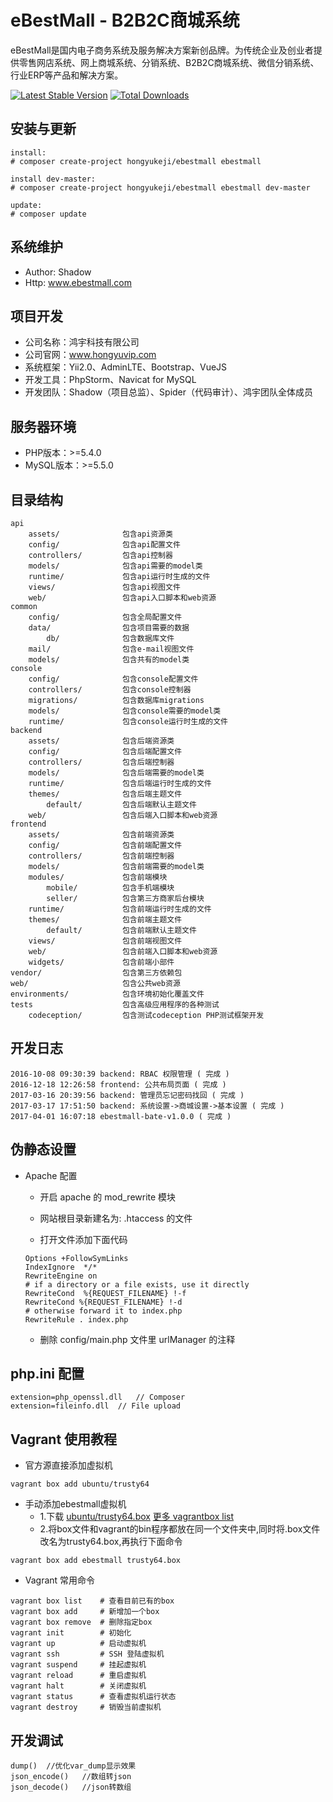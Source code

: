 eBestMall - B2B2C商城系统
===============================

eBestMall是国内电子商务系统及服务解决方案新创品牌。为传统企业及创业者提供零售网店系统、网上商城系统、分销系统、B2B2C商城系统、微信分销系统、行业ERP等产品和解决方案。

[![Latest Stable Version](https://poser.pugx.org/hongyukeji/ebestmall/v/stable.png)](https://packagist.org/packages/hongyukeji/ebestmall)
[![Total Downloads](https://poser.pugx.org/hongyukeji/ebestmall/downloads.png)](https://packagist.org/packages/hongyukeji/ebestmall)

安装与更新
-------------------
```
install:
# composer create-project hongyukeji/ebestmall ebestmall

install dev-master:
# composer create-project hongyukeji/ebestmall ebestmall dev-master

update:
# composer update

```


系统维护
-------------------

* Author: Shadow
* Http: www.ebestmall.com

项目开发
-------------------

* 公司名称：鸿宇科技有限公司
* 公司官网：www.hongyuvip.com
* 系统框架：Yii2.0、AdminLTE、Bootstrap、VueJS
* 开发工具：PhpStorm、Navicat for MySQL
* 开发团队：Shadow（项目总监）、Spider（代码审计）、鸿宇团队全体成员

服务器环境
-------------------

* PHP版本：>=5.4.0
* MySQL版本：>=5.5.0

目录结构
-------------------

```
api
    assets/              包含api资源类
    config/              包含api配置文件
    controllers/         包含api控制器
    models/              包含api需要的model类
    runtime/             包含api运行时生成的文件
    views/               包含api视图文件
    web/                 包含api入口脚本和web资源
common
    config/              包含全局配置文件
    data/                包含项目需要的数据
        db/              包含数据库文件
    mail/                包含e-mail视图文件
    models/              包含共有的model类
console
    config/              包含console配置文件
    controllers/         包含console控制器
    migrations/          包含数据库migrations
    models/              包含console需要的model类
    runtime/             包含console运行时生成的文件
backend
    assets/              包含后端资源类
    config/              包含后端配置文件
    controllers/         包含后端控制器
    models/              包含后端需要的model类
    runtime/             包含后端运行时生成的文件
    themes/              包含后端主题文件
        default/         包含后端默认主题文件
    web/                 包含后端入口脚本和web资源
frontend
    assets/              包含前端资源类
    config/              包含前端配置文件
    controllers/         包含前端控制器
    models/              包含前端需要的model类
    modules/             包含前端模块
        mobile/          包含手机端模块
        seller/          包含第三方商家后台模块
    runtime/             包含前端运行时生成的文件
    themes/              包含前端主题文件
        default/         包含前端默认主题文件
    views/               包含前端视图文件
    web/                 包含前端入口脚本和web资源
    widgets/             包含前端小部件
vendor/                  包含第三方依赖包
web/                     包含公共web资源
environments/            包含环境初始化覆盖文件
tests                    包含高级应用程序的各种测试
    codeception/         包含测试codeception PHP测试框架开发
```

开发日志
-------------------

```
2016-10-08 09:30:39 backend: RBAC 权限管理 ( 完成 )
2016-12-18 12:26:58 frontend: 公共布局页面 ( 完成 )
2017-03-16 20:39:56 backend: 管理员忘记密码找回 ( 完成 )
2017-03-17 17:51:50 backend: 系统设置->商城设置->基本设置 ( 完成 )
2017-04-01 16:07:18 ebestmall-bate-v1.0.0 ( 完成 )
```

伪静态设置
-------------------

* Apache 配置

    * 开启 apache 的 mod_rewrite 模块

    * 网站根目录新建名为: .htaccess 的文件 

    * 打开文件添加下面代码
    ```
    Options +FollowSymLinks
    IndexIgnore  */*
    RewriteEngine on
    # if a directory or a file exists, use it directly
    RewriteCond  %{REQUEST_FILENAME} !-f
    RewriteCond %{REQUEST_FILENAME} !-d
    # otherwise forward it to index.php
    RewriteRule . index.php
    ```
    * 删除 config/main.php 文件里 urlManager 的注释


php.ini 配置
-------------------
```
extension=php_openssl.dll   // Composer
extension=fileinfo.dll  // File upload
```

Vagrant 使用教程
-------------------
* 官方源直接添加虚拟机

```
vagrant box add ubuntu/trusty64
```

* 手动添加ebestmall虚拟机
    * 1.下载 [ubuntu/trusty64.box](https://atlas.hashicorp.com/ubuntu/boxes/trusty64/versions/20170509.0.0/providers/virtualbox.box) [更多 vagrantbox list](http://www.vagrantbox.es/)
    * 2.将box文件和vagrant的bin程序都放在同一个文件夹中,同时将.box文件改名为trusty64.box,再执行下面命令

```
vagrant box add ebestmall trusty64.box
```

* Vagrant 常用命令

```
vagrant box list    # 查看目前已有的box
vagrant box add     # 新增加一个box
vagrant box remove  # 删除指定box
vagrant init        # 初始化
vagrant up          # 启动虚拟机
vagrant ssh         # SSH 登陆虚拟机
vagrant suspend     # 挂起虚拟机
vagrant reload      # 重启虚拟机
vagrant halt        # 关闭虚拟机
vagrant status      # 查看虚拟机运行状态
vagrant destroy     # 销毁当前虚拟机
```

开发调试
-------------------
```
dump()  //优化var_dump显示效果
json_encode()   //数组转json
json_decode()   //json转数组
```